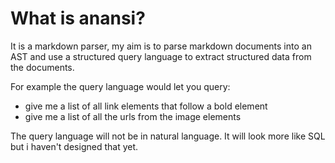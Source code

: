 # What is anansi?

It is a markdown parser, my aim is to parse markdown documents into an AST and use a structured query language to extract structured data from the documents.

For example the query language would let you query:

- give me a list of all link elements that follow a bold element
- give me a list of all the urls from the image elements

The query language will not be in natural language. It will look more like SQL but i haven't designed that yet.

